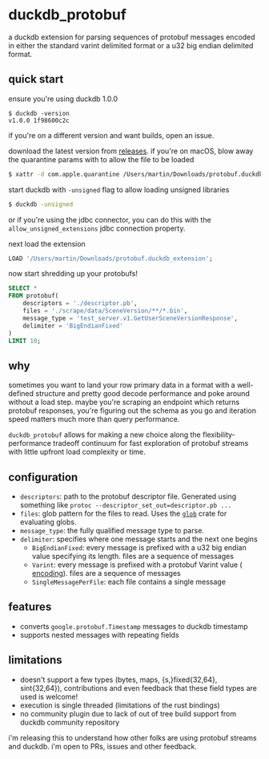 # duckdb_protobuf

a duckdb extension for parsing sequences of protobuf messages encoded in either 
the standard varint delimited format or a u32 big endian delimited format.

## quick start

ensure you're using duckdb 1.0.0

```
$ duckdb -version
v1.0.0 1f98600c2c
```

if you're on a different version and want builds, open an issue.

download the latest version from
[releases](https://github.com/0xcaff/duckdb_protobuf/releases). if you're on 
macOS, blow away the quarantine params with to allow the file to be loaded

```sh
$ xattr -d com.apple.quarantine /Users/martin/Downloads/protobuf.duckdb_extension
```

start duckdb with `-unsigned` flag to allow loading unsigned libraries

```bash
$ duckdb -unsigned
```

or if you're using the jdbc connector, you can do this with the
`allow_unsigned_extensions` jdbc connection property.

next load the extension

```sql
LOAD '/Users/martin/Downloads/protobuf.duckdb_extension';
```

now start shredding up your protobufs!

```sql
SELECT *
FROM protobuf(
    descriptors = './descriptor.pb',
    files = './scrape/data/SceneVersion/**/*.bin',
    message_type = 'test_server.v1.GetUserSceneVersionResponse',
    delimiter = 'BigEndianFixed'
)
LIMIT 10;
```

## why

sometimes you want to land your row primary data in a format with a well-defined
structure and pretty good decode performance and poke around without a load
step. maybe you're scraping an endpoint which returns protobuf responses, you're
figuring out the schema as you go and iteration speed matters much more than 
query performance.

`duckdb_protobuf` allows for making a new choice along the
flexibility-performance tradeoff continuum for fast exploration of protobuf 
streams with little upfront load complexity or time.

## configuration

* `descriptors`: path to the protobuf descriptor file. Generated using something
  like `protoc --descriptor_set_out=descriptor.pb ...`
* `files`: glob pattern for the files to read. Uses the [`glob`][glob] crate 
  for evaluating globs.
* `message_type`: the fully qualified message type to parse.
* `delimiter`: specifies where one message starts and the next one begins
  * `BigEndianFixed`: every message is prefixed with a u32 big endian value 
    specifying its length. files are a sequence of messages
  * `Varint`: every message is prefixed with a protobuf Varint value (
    [encoding](https://protobuf.dev/programming-guides/encoding/#varints)). 
    files are a sequence of messages
  * `SingleMessagePerFile`: each file contains a single message

## features

* converts `google.protobuf.Timestamp` messages to duckdb timestamp
* supports nested messages with repeating fields

## limitations

* doesn't support a few types (bytes, maps, {s,}fixed{32,64}, sint{32,64}), 
  contributions and even feedback that these field types are used is welcome!
* execution is single threaded (limitations of the rust bindings)
* no community plugin due to lack of out of tree build support from duckdb 
  community repository

i'm releasing this to understand how other folks are using protobuf streams and
duckdb. i'm open to PRs, issues and other feedback.

[glob]: https://docs.rs/glob/latest/glob/